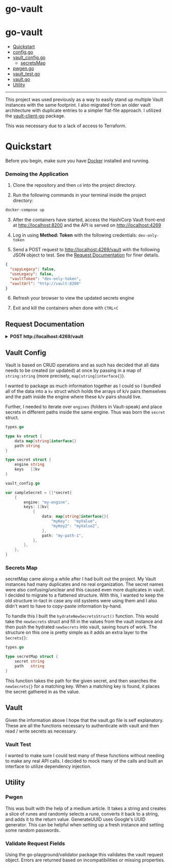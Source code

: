 # go-vault
# go-vault

- [Quickstart](#quickstart)
- [config.go](#config)
- [vault_config.go](#vault-config)
  - [secretsMap](#secrets-map)
- [pwgen.go](#pwgen)
- [vault_test.go](#vault-test)
- [vault.go](#vault)
- [Utility](#utility)

---

This project was used previously as a way to easily stand up multiple Vault instances with the same footprint. I also migrated from an older vault architecture with duplicate entries to a simpler flat-file approach.
I utilized the [vault-client-go](https://pkg.go.dev/github.com/hashicorp/vault-client-go@v0.4.1) package.

This was necessary due to a lack of access to Terraform.

# Quickstart

Before you begin, make sure you have [Docker](https://www.docker.com/get-started/) installed and running.

### Demoing the Application

1. Clone the repository and then `cd` into the project directory.

2. Run the following commands in your terminal inside the project directory:

```bash
docker-compose up
```

3. After the containers have started, access the HashiCorp Vault front-end at [http://localhost:8200](http://localhost:8200) and the API is served on [http://localhost:4269](http://localhost:4269)

4. Log in using **Method: Token** with the following credentials: `dev-only-token`

5. Send a POST request to [http://localhost:4269/vault](http://localhost:4269/vault) with the following JSON object to test. See the [Request Documentation](#request-documentation) for finer details.

```JSON
{
  "copyLegacy": false,
  "useLegacy": false,
  "vaultToken": "dev-only-token",
  "vaultUrl": "http://vault:8200"
}
```

6. Refresh your browser to view the updated secrets engine

7. Exit and kill the containers when done with `CTRL+C`

## Request Documentation

<details>
 <summary><b> POST http://localhost:4269/vault </b></summary>

### Vault Request Object

| property     | type   | value example                   | required | purpose                                                                                                                                   |
| ------------ | ------ | ------------------------------- | -------- | ----------------------------------------------------------------------------------------------------------------------------------------- |
| `copyLegacy` | bool   | `true` / `false`                | Y        | If set to `true` and `useLegacy` is set to `false`, this will copy legacy secrets architecture and place them into the flat architecture. |
| `vaultUrl`   | string | `http://hashicorpVaultUrl:8200` | Y        | The URL of the HashiCorp Vault instance.                                                                                                  |
| `useLegacy`  | bool   | `true` / `false`                | Y        | If set to `true`, this builds secrets using the legacy architecture.                                                                      |
| `vaultToken` | string | `dev-only-token`                | Y        | Token to auth with HashiCorp Vault instance.                                                                                              |

### Vault Request Struct

```go
type VaultRequest struct {
	CopyLegacy bool   `json:"copyLegacy"validate:"required"`
	URL        string `json:"vaultUrl"validate:"required"`
	UseLegacy  bool   `json:"useLegacy"validate:"required"`
	VaultToken string `json:"vaultToken"validate:"required"`
}
```

### Example Vault Request Object

```json
{
  "useLegacy": true,
  "copyLegacy": true,
  "vaultToken": "dev-only-token",
  "vaultUrl": "http://vault:8200"
}
```

</details>

## Vault Config

Vault is based on CRUD operations and as such has decided that all data needs to be created (or updated) at once by passing in a map of `string:string` (more precisely, `map[string]interface{}`).

I wanted to package as much information together as I could so I bundled all of the data into a `kv` struct which holds the arrays of k/v pairs themselves and the path inside the engine where these k/v pairs should live.

Further, I needed to iterate over `engines` (folders in Vault-speak) and place secrets in different paths inside the same engine. Thus was born the `secret` struct.

```go
types.go

type kv struct {
	data map[string]interface{}
	path string
}

type secret struct {
	engine string
	keys   []kv
}
```

```go
vault_config.go

var sampleSecret = []*secret{
	{
		engine: "my-engine",
		keys: []kv{
			{
				data: map[string]interface{}{
					"myKey":  "myValue",
					"myKey2": "myValue2",
				},
				path: "my-path-1",
			},
		},
	},
}
```

### Secrets Map

secretMap came along a while after I had built out the project. My Vault instances had many duplicates and no real organization. The secret names were also confusing/unclear and this caused even more duplicates in vault. I decided to migrate to a flattened structure. With this, I wanted to keep the old structure in-tact in case any old systems were using them and I also didn't want to have to copy-paste information by-hand.

To handle this I built the `hydrateNewSecretsStruct()` function. This would take the `newSecrets` struct and fill in the values from the vault instance and then push the hydrated `newSecrets` into vault, saving hours of work. The structure on this one is pretty simple as it adds an extra layer to the `Secrets{}`:

```go
types.go

type secretMap struct {
	secret string
	path   string
}
```

This function takes the path for the given secret, and then searches the `newSecrets{}` for a matching key. When a matching key is found, it places the secret gathered in as the value.

## Vault

Given the information above I hope that the vault.go file is self explanatory. These are all the functions necessary to authenticate with vault and then read / write secrets as necessary.

### Vault Test

I wanted to make sure I could test many of these functions without needing to make any real API calls. I decided to mock many of the calls and built an interface to utilize dependency injection.

## Utility

### Pwgen

This was built with the help of a medium article. It takes a string and creates a slice of runes and randomly selects a rune, converts it back to a string, and adds it to the return value. GenerateUUID uses Google's UUID generator. This can be helpful when setting up a fresh instance and setting some random passwords.

### Validate Request Fields

Using the go-playground/validator package this validates the vault request object. Errors are returned based on incompatibilities or missing properties.

